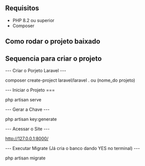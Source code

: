 ## Requisitos

* PHP 8.2 ou superior
* Composer

## Como rodar o projeto baixado

## Sequencia para criar o projeto 

--- Criar o Porjeto Laravel ---

composer create-project laravel/laravel . ou (nome_do projeto)

--- Iniciar o Projeto ===

php artisan serve

--- Gerar a Chave ---

php artisan key:generate

--- Acessar o Site ---

http://127.0.0.1:8000/

--- Executar Migrate (Já cria o banco dando YES no terminal) ---

php artisan migrate 


